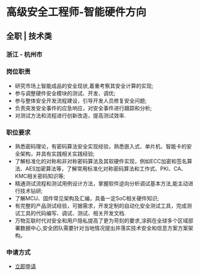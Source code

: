 
# 高级安全工程师-智能硬件方向
## 全职  |  技术类
### 浙江 - 杭州市

### 岗位职责
- 研究市场上智能成品的安全现状,着重考察其安全计算的实现;
- 参与调整硬件安全模块的测试、开发、调优;
- 参与整体安全开发流程建设，引导开发人员修复安全问题;
- 负责突发安全事件的应急响应，对安全事件进行跟踪和分析;
- 对测试方法和流程进行创新改造，提高测试效率.
### 职位要求
- 熟悉密码理论，有密码算法安全实现经验，熟悉嵌入式、单片机、智能卡的安全架构，并具有实践相关实践经验;
- 了解标准化的对称和非对称密码算法及其软硬件实现，例如ECC加密和签名算法、AES加密算法等，了解常用标准化对称密码算法和工作式、PKI、CA、KMC相关密码知识等;
- 精通测试流程和测试用例设计方法，掌握软件逆向分析调试基本方法,能主动进行技术钻研;
- 了解MCU、固件常见架构及汇编，具备一定SoC相关硬件知识;
- 有完整的产品测试经验，可据需求，开发定制的自动化安全测试工具，完成测试工具的代码编写、调试、测试、相关开发文档.
- 万物互联时代对安全和用户隐私提高了更为苛刻的要求,涂鸦在全球多个区域部署数据中心,安全团队需要针对当地情况提出并落实技术安全和信息方案方案架构。
### 申请方式
- <a href="mailto:hr@tuya.com?subject=求职简历-高级安全工程师-智能硬件方向-来自GitHub">立即申请</a>